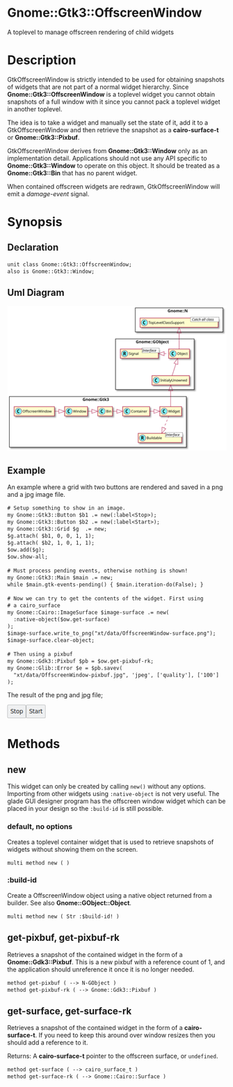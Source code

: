 Gnome::Gtk3::OffscreenWindow
============================

A toplevel to manage offscreen rendering of child widgets

Description
===========

GtkOffscreenWindow is strictly intended to be used for obtaining snapshots of widgets that are not part of a normal widget hierarchy. Since **Gnome::Gtk3::OffscreenWindow** is a toplevel widget you cannot obtain snapshots of a full window with it since you cannot pack a toplevel widget in another toplevel.

The idea is to take a widget and manually set the state of it, add it to a GtkOffscreenWindow and then retrieve the snapshot as a **cairo-surface-t** or **Gnome::Gtk3::Pixbuf**.

GtkOffscreenWindow derives from **Gnome::Gtk3::Window** only as an implementation detail. Applications should not use any API specific to **Gnome::Gtk3::Window** to operate on this object. It should be treated as a **Gnome::Gtk3::Bin** that has no parent widget.

When contained offscreen widgets are redrawn, GtkOffscreenWindow will emit a *damage-event* signal.

Synopsis
========

Declaration
-----------

    unit class Gnome::Gtk3::OffscreenWindow;
    also is Gnome::Gtk3::Window;

Uml Diagram
-----------

![](plantuml/OffscreenWindow.svg)

Example
-------

An example where a grid with two buttons are rendered and saved in a png and a jpg image file.

    # Setup something to show in an image.
    my Gnome::Gtk3::Button $b1 .= new(:label<Stop>);
    my Gnome::Gtk3::Button $b2 .= new(:label<Start>);
    my Gnome::Gtk3::Grid $g  .= new;
    $g.attach( $b1, 0, 0, 1, 1);
    $g.attach( $b2, 1, 0, 1, 1);
    $ow.add($g);
    $ow.show-all;

    # Must process pending events, otherwise nothing is shown!
    my Gnome::Gtk3::Main $main .= new;
    while $main.gtk-events-pending() { $main.iteration-do(False); }

    # Now we can try to get the contents of the widget. First using
    # a cairo_surface
    my Gnome::Cairo::ImageSurface $image-surface .= new(
      :native-object($ow.get-surface)
    );
    $image-surface.write_to_png("xt/data/OffscreenWindow-surface.png");
    $image-surface.clear-object;

    # Then using a pixbuf
    my Gnome::Gdk3::Pixbuf $pb = $ow.get-pixbuf-rk;
    my Gnome::Glib::Error $e = $pb.savev(
      "xt/data/OffscreenWindow-pixbuf.jpg", 'jpeg', ['quality'], ['100']
    );

The result of the png and jpg file;

![](images/OffscreenWindow.png)

Methods
=======

new
---

This widget can only be created by calling `new()` without any options. Importing from other widgets using `:native-object` is not very useful. The glade GUI designer program has the offscreen window widget which can be placed in your design so the `:build-id` is still possible.

### default, no options

Creates a toplevel container widget that is used to retrieve snapshots of widgets without showing them on the screen.

    multi method new ( )

### :build-id

Create a OffscreenWindow object using a native object returned from a builder. See also **Gnome::GObject::Object**.

    multi method new ( Str :$build-id! )

get-pixbuf, get-pixbuf-rk
-------------------------

Retrieves a snapshot of the contained widget in the form of a **Gnome::Gdk3::Pixbuf**. This is a new pixbuf with a reference count of 1, and the application should unreference it once it is no longer needed.

    method get-pixbuf ( --> N-GObject )
    method get-pixbuf-rk ( --> Gnome::Gdk3::Pixbuf )

get-surface, get-surface-rk
---------------------------

Retrieves a snapshot of the contained widget in the form of a **cairo-surface-t**. If you need to keep this around over window resizes then you should add a reference to it.

Returns: A **cairo-surface-t** pointer to the offscreen surface, or `undefined`.

    method get-surface ( --> cairo_surface_t )
    method get-surface-rk ( --> Gnome::Cairo::Surface )

